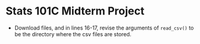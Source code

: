 # Stats 101C Midterm Project

- Download files, and in lines 16-17, revise the arguments of ```read_csv()``` to be the directory where the csv files are stored.
